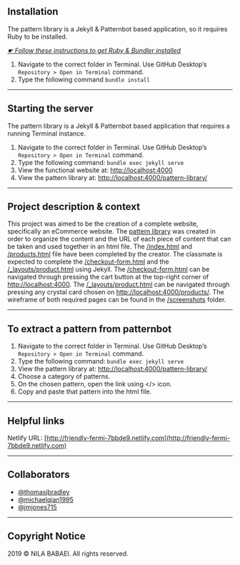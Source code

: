 ## Installation

The pattern library is a Jekyll & Patternbot based application, so it requires Ruby to be installed.

[*☛ Follow these instructions to get Ruby & Bundler installed*](https://learn-the-web.algonquindesign.ca/courses/web-dev-4/install-more-developer-tools/)

1. Navigate to the correct folder in Terminal. Use GitHub Desktop’s `Repository > Open in Terminal` command.
2. Type the following command `bundle install`

---

## Starting the server

The pattern library is a Jekyll & Patternbot based application that requires a running Terminal instance.

1. Navigate to the correct folder in Terminal. Use GitHub Desktop’s `Repository > Open in Terminal` command.
2. Type the following command: `bundle exec jekyll serve`
3. View the functional website at: [http://localhost:4000](http://localhost:4000)
4. View the pattern library at: [http://localhost:4000/pattern-library/](http://localhost:4000/pattern-library/)

---

## Project description & context

This project was aimed to be the creation of a complete website, specifically an eCommerce website. The [pattern library](http://localhost:4000/pattern-library/) was created in order to organize the content and the URL of each piece of content that can be taken and used together in an html file. The [/index.html](/index.html) and [/products.html](/products.html) file have been completed by the creator. The classmate is expected to complete the [/checkout-form.html](/checkout-form.html) and the [/_layouts/product.html](/_layouts/product.html) using Jekyll. The [/checkout-form.html](/checkout-forms.html) can be navigated through pressing the cart button at the top-right corner of [http://localhost:4000](http://localhost:4000). The [/_layouts/product.html](/_layouts/product.html) can be navigated through pressing any crystal card chosen on [http://localhost:4000/products/](http://localhost:4000/products/). The wireframe of both required pages can be found in the [/screenshots](/screenshots) folder.

---

## To extract a pattern from patternbot

1. Navigate to the correct folder in Terminal. Use GitHub Desktop’s `Repository > Open in Terminal` command.
2. Type the following command: `bundle exec jekyll serve`
3. View the pattern library at: [http://localhost:4000/pattern-library/](http://localhost:4000/pattern-library/)
4. Choose a category of patterns.
5. On the chosen pattern, open the link using </> icon.
6. Copy and paste that pattern into the html file.

---

## Helpful links

Netlify URL: [http://friendly-fermi-7bbde9.netlify.com](http://friendly-fermi-7bbde9.netlify.com)

---

## Collaborators
- [@thomasjbradley](https://github.com/thomasjbradley)
- [@michaelqian1995](https://github.com/michaelqian1995)
- [@jmjones715](https://github.com/jmjones715)

---
## Copyright Notice

2019 © NILA BABAEI. All rights reserved.
